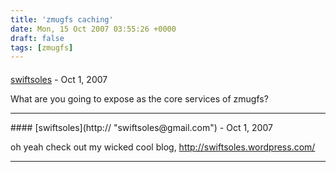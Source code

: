 ```yaml
---
title: 'zmugfs caching'
date: Mon, 15 Oct 2007 03:55:26 +0000
draft: false
tags: [zmugfs]
---
```



#### 
[swiftsoles](http:// "swiftsoles@gmail.com") - <time datetime="2007-10-15 13:32:45">Oct 1, 2007</time>

What are you going to expose as the core services of zmugfs?
<hr />
#### 
[swiftsoles](http:// "swiftsoles@gmail.com") - <time datetime="2007-10-15 13:33:53">Oct 1, 2007</time>

oh yeah check out my wicked cool blog, http://swiftsoles.wordpress.com/
<hr />
